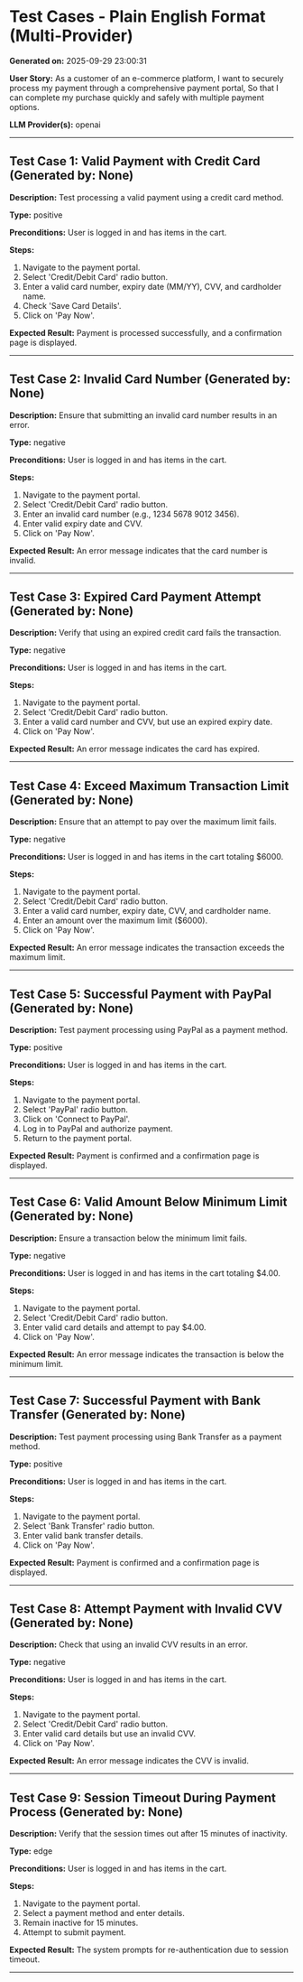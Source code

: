 # Test Cases - Plain English Format (Multi-Provider)

**Generated on:** 2025-09-29 23:00:31

**User Story:** As a customer of an e-commerce platform,
I want to securely process my payment through a comprehensive payment portal,
So that I can complete my purchase quickly and safely with multiple payment options.

**LLM Provider(s):** openai

---

## Test Case 1: Valid Payment with Credit Card (Generated by: None)

**Description:** Test processing a valid payment using a credit card method.

**Type:** positive

**Preconditions:** User is logged in and has items in the cart.

**Steps:**
1. Navigate to the payment portal.
2. Select 'Credit/Debit Card' radio button.
3. Enter a valid card number, expiry date (MM/YY), CVV, and cardholder name.
4. Check 'Save Card Details'.
5. Click on 'Pay Now'.

**Expected Result:** Payment is processed successfully, and a confirmation page is displayed.

---

## Test Case 2: Invalid Card Number (Generated by: None)

**Description:** Ensure that submitting an invalid card number results in an error.

**Type:** negative

**Preconditions:** User is logged in and has items in the cart.

**Steps:**
1. Navigate to the payment portal.
2. Select 'Credit/Debit Card' radio button.
3. Enter an invalid card number (e.g., 1234 5678 9012 3456).
4. Enter valid expiry date and CVV.
5. Click on 'Pay Now'.

**Expected Result:** An error message indicates that the card number is invalid.

---

## Test Case 3: Expired Card Payment Attempt (Generated by: None)

**Description:** Verify that using an expired credit card fails the transaction.

**Type:** negative

**Preconditions:** User is logged in and has items in the cart.

**Steps:**
1. Navigate to the payment portal.
2. Select 'Credit/Debit Card' radio button.
3. Enter a valid card number and CVV, but use an expired expiry date.
4. Click on 'Pay Now'.

**Expected Result:** An error message indicates the card has expired.

---

## Test Case 4: Exceed Maximum Transaction Limit (Generated by: None)

**Description:** Ensure that an attempt to pay over the maximum limit fails.

**Type:** negative

**Preconditions:** User is logged in and has items in the cart totaling $6000.

**Steps:**
1. Navigate to the payment portal.
2. Select 'Credit/Debit Card' radio button.
3. Enter a valid card number, expiry date, CVV, and cardholder name.
4. Enter an amount over the maximum limit ($6000).
5. Click on 'Pay Now'.

**Expected Result:** An error message indicates the transaction exceeds the maximum limit.

---

## Test Case 5: Successful Payment with PayPal (Generated by: None)

**Description:** Test payment processing using PayPal as a payment method.

**Type:** positive

**Preconditions:** User is logged in and has items in the cart.

**Steps:**
1. Navigate to the payment portal.
2. Select 'PayPal' radio button.
3. Click on 'Connect to PayPal'.
4. Log in to PayPal and authorize payment.
5. Return to the payment portal.

**Expected Result:** Payment is confirmed and a confirmation page is displayed.

---

## Test Case 6: Valid Amount Below Minimum Limit (Generated by: None)

**Description:** Ensure a transaction below the minimum limit fails.

**Type:** negative

**Preconditions:** User is logged in and has items in the cart totaling $4.00.

**Steps:**
1. Navigate to the payment portal.
2. Select 'Credit/Debit Card' radio button.
3. Enter valid card details and attempt to pay $4.00.
4. Click on 'Pay Now'.

**Expected Result:** An error message indicates the transaction is below the minimum limit.

---

## Test Case 7: Successful Payment with Bank Transfer (Generated by: None)

**Description:** Test payment processing using Bank Transfer as a payment method.

**Type:** positive

**Preconditions:** User is logged in and has items in the cart.

**Steps:**
1. Navigate to the payment portal.
2. Select 'Bank Transfer' radio button.
3. Enter valid bank transfer details.
4. Click on 'Pay Now'.

**Expected Result:** Payment is confirmed and a confirmation page is displayed.

---

## Test Case 8: Attempt Payment with Invalid CVV (Generated by: None)

**Description:** Check that using an invalid CVV results in an error.

**Type:** negative

**Preconditions:** User is logged in and has items in the cart.

**Steps:**
1. Navigate to the payment portal.
2. Select 'Credit/Debit Card' radio button.
3. Enter valid card details but use an invalid CVV.
4. Click on 'Pay Now'.

**Expected Result:** An error message indicates the CVV is invalid.

---

## Test Case 9: Session Timeout During Payment Process (Generated by: None)

**Description:** Verify that the session times out after 15 minutes of inactivity.

**Type:** edge

**Preconditions:** User is logged in and has items in the cart.

**Steps:**
1. Navigate to the payment portal.
2. Select a payment method and enter details.
3. Remain inactive for 15 minutes.
4. Attempt to submit payment.

**Expected Result:** The system prompts for re-authentication due to session timeout.

---

